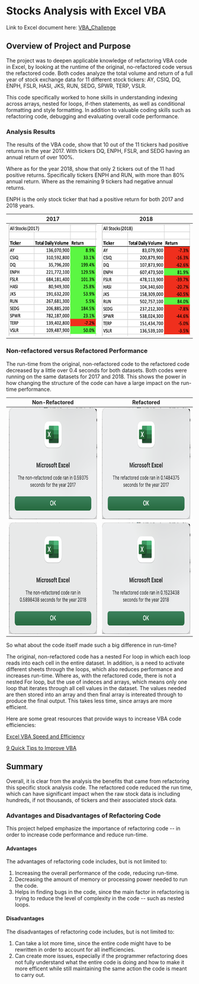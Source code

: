 # Stocks Analysis with Excel VBA
Link to Excel document here: [VBA_Challenge](VBA_Challenge.xlsm)

## Overview of Project and Purpose
The project was to deepen applicable knowledge of refactoring VBA code in Excel, by looking at the runtime of the original, no-refactored code versus the refactored code. Both codes analyze the total volume and return of a full year of stock exchange data for 11 different stock tickers: AY, CSIQ, DQ, ENPH, FSLR, HASI, JKS, RUN, SEDG, SPWR, TERP, VSLR. 

This code specifically worked to hone skills in understanding indexing across arrays, nested for loops, if-then statements, as well as conditional formatting and style formatting. In addition to valuable coding skills such as refactoring code, debugging and evaluating overall code performance.

### Analysis Results
The results of the VBA code, show that 10 out of the 11 tickers had positive returns in the year 2017. With tickers DQ, ENPH, FSLR, and SEDG having an annual return of over 100%. 

Where as for the year 2018, show that only 2 tickers out of the 11 had positive returns. Specifically tickers ENPH and RUN, with more than 80% annual return. Where as the remaining 9 tickers had negative annual returns.

ENPH is the only stock ticker that had a positive return for both 2017 and 2018 years.

| 2017 | 2018 |
| ------------ | ------------- |
| <img src="Resources/VBA_2017_Analysis.png" width="300" height="300"> | <img src="Resources/VBA_2018_Analysis.png" width="300" height="300">|

### Non-refactored versus Refactored Performance
The run-time from the original, non-refactored code to the refactored code decreased by a little over 0.4 seconds for both datasets. Both codes were running on the same datasets for 2017 and 2018. This shows the power in how changing the structure of the code can have a large impact on the run-time performance. 

| Non-Refactored | Refactored |
| ------------ | ------------- |
|<img src="Resources/Non-ref_2017_Runtime.png" width="300" height="300"> | <img src="Resources/Ref_2017_Runtime.png" width="300" height="300">|
|<img src="Resources/Non-Ref_2018_Runtime.png" width="300" height="300">  | <img src="Resources/Ref_2018_Runtime.png" width="300" height="300">|

So what about the code itself made such a big difference in run-time?

The original, non-refactored code has a nested For loop in which each loop reads into each cell in the entire dataset. In addition, is a need to activate different sheets through the loops, which also reduces performance and increases run-time. Where as, with the refactored code, there is not a nested For loop, but the use of indeces and arrays, which means only one loop that iterates through all cell values in the dataset. The values needed are then stored into an array and then final array is intereated through to produce the final output. This takes less time, since arrays are more efficient.

Here are some great resources that provide ways to increase VBA code efficiencies:

[Excel VBA Speed and Efficiency](https://www.soa.org/news-and-publications/newsletters/compact/2012/january/com-2012-iss42/excel-vba-speed-and-efficiency/)

[9 Quick Tips to Improve VBA](https://techcommunity.microsoft.com/t5/excel/9-quick-tips-to-improve-your-vba-macro-performance/m-p/173687)

## Summary
Overall, it is clear from the analysis the benefits that came from refactoring this specific stock analysis code. The refactored code reduced the run time, which can have significant impact when the raw stock data is including hundreds, if not thousands, of tickers and their associated stock data.

### Advantages and Disadvantages of Refactoring Code
This project helped emphasize the importance of refactoring code -- in order to increase code performance and reduce run-time. 

#### Advantages 
The advantages of refactoring code includes, but is not limited to:
1. Increasing the overall performance of the code, reducing run-time.
2. Decreasing the amount of memory or processing power needed to run the code.
3. Helps in finding bugs in the code, since the main factor in refactoring is trying to reduce the level of complexity in the code -- such as nested loops.

#### Disadvantages
The disadvantages of refactoring code includes, but is not limited to:
1. Can take a lot more time, since the entire code might have to be rewritten in order to account for all inefficiencies.
2. Can create more issues, especially if the programmer refactoring does not fully understand what the entire code is doing and how to make it more efficent while still maintaining the same action the code is meant to carry out.
